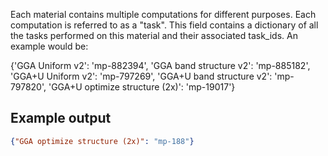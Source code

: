 Each material contains multiple computations for different purposes. Each computation is referred to as a "task". This field contains a dictionary of all the tasks performed on this material and their associated task_ids. An example would be:

{'GGA Uniform v2': 'mp-882394', 
'GGA band structure v2': 'mp-885182', 
'GGA+U Uniform v2': 'mp-797269', 
'GGA+U band structure v2': 'mp-797820', 
'GGA+U optimize structure (2x)': 'mp-19017'}

## Example output

```json
{"GGA optimize structure (2x)": "mp-188"}
```

